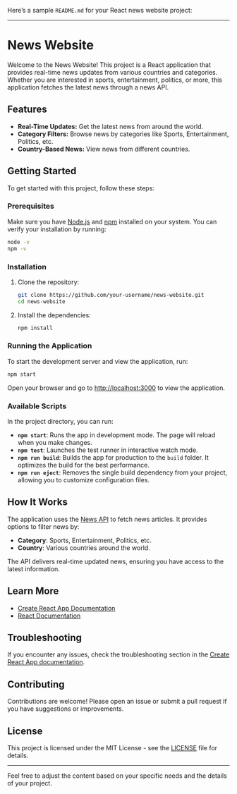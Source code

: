 Here’s a sample `README.md` for your React news website project:

---

# News Website

Welcome to the News Website! This project is a React application that provides real-time news updates from various countries and categories. Whether you are interested in sports, entertainment, politics, or more, this application fetches the latest news through a news API.

## Features

- **Real-Time Updates:** Get the latest news from around the world.
- **Category Filters:** Browse news by categories like Sports, Entertainment, Politics, etc.
- **Country-Based News:** View news from different countries.

## Getting Started

To get started with this project, follow these steps:

### Prerequisites

Make sure you have [Node.js](https://nodejs.org/) and [npm](https://www.npmjs.com/) installed on your system. You can verify your installation by running:

```bash
node -v
npm -v
```

### Installation

1. Clone the repository:

   ```bash
   git clone https://github.com/your-username/news-website.git
   cd news-website
   ```

2. Install the dependencies:

   ```bash
   npm install
   ```

### Running the Application

To start the development server and view the application, run:

```bash
npm start
```

Open your browser and go to [http://localhost:3000](http://localhost:3000) to view the application.

### Available Scripts

In the project directory, you can run:

- **`npm start`**: Runs the app in development mode. The page will reload when you make changes.
- **`npm test`**: Launches the test runner in interactive watch mode.
- **`npm run build`**: Builds the app for production to the `build` folder. It optimizes the build for the best performance.
- **`npm run eject`**: Removes the single build dependency from your project, allowing you to customize configuration files.

## How It Works

The application uses the [News API](https://newsapi.org/) to fetch news articles. It provides options to filter news by:

- **Category**: Sports, Entertainment, Politics, etc.
- **Country**: Various countries around the world.

The API delivers real-time updated news, ensuring you have access to the latest information.

## Learn More

- [Create React App Documentation](https://facebook.github.io/create-react-app/docs/getting-started)
- [React Documentation](https://reactjs.org/)

## Troubleshooting

If you encounter any issues, check the troubleshooting section in the [Create React App documentation](https://facebook.github.io/create-react-app/docs/troubleshooting).

## Contributing

Contributions are welcome! Please open an issue or submit a pull request if you have suggestions or improvements.

## License

This project is licensed under the MIT License - see the [LICENSE](LICENSE) file for details.

---

Feel free to adjust the content based on your specific needs and the details of your project.